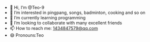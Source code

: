 - 👋 Hi, I’m @Teo-9
- 👀 I’m interested in pingpang, songs, badminton, cooking and so on
- 🌱 I’m currently learning programming
- 💞️ I’m looking to collaborate with many excellent friends
- 📫 How to reach me: 1434847579@qq.com
- 😄 Pronouns:Teo

<!---
Teo-9/Teo-9 is a ✨ special ✨ repository because its `README.md` (this file) appears on your GitHub profile.
You can click the Preview link to take a look at your changes.
--->
